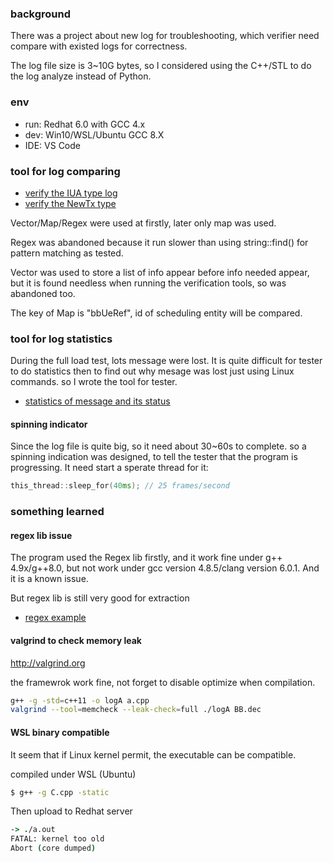 
### background
There was a project about new log for troubleshooting, which verifier need compare with existed logs for correctness. 

The log file size is 3~10G bytes, so I considered using the C++/STL to do the log analyze instead of Python.
### env
* run: Redhat 6.0 with GCC 4.x
* dev: Win10/WSL/Ubuntu  GCC 8.X
* IDE: VS Code

### tool for log comparing
* [verify the IUA type log ](a_11.cpp)
* [verify the NewTx type ](c_11.cpp)
 
Vector/Map/Regex were used at firstly, later only map was used.

Regex was abandoned because it run slower than using string::find() for pattern matching as tested.

Vector was used to store a list of info appear before info needed appear, but it is found needless when running the verification tools, so was abandoned too.

The key of Map is "bbUeRef", id of scheduling entity will be compared.

### tool for log statistics
During the full load test, lots message were lost. It is quite difficult for tester to do statistics then to find out why mesage was lost just using Linux commands. so I wrote the tool for tester.

* [statistics of message and its status](se_stastics.cpp)

#### spinning indicator
Since the log file is quite big, so it need about 30~60s to complete. so a spinning indication was designed, to tell the tester that the program is progressing.
It need start a sperate thread for it:

```C++
this_thread::sleep_for(40ms); // 25 frames/second
```

### something learned
#### regex lib issue
The program used the Regex lib firstly, and it work fine under g++ 4.9x/g++8.0, but not work under gcc version 4.8.5/clang version 6.0.1. And it is a known issue.

But regex lib is still very good for extraction

* [regex example](regex.cpp)

#### valgrind to check memory leak
http://valgrind.org

the framewrok work fine, not forget to disable optimize when compilation.

```bash
g++ -g -std=c++11 -o logA a.cpp
valgrind --tool=memcheck --leak-check=full ./logA BB.dec
```

#### WSL binary compatible
It seem that if Linux kernel permit, the executable can be compatible.

compiled under WSL (Ubuntu)
```bash
$ g++ -g C.cpp -static
```
Then upload to Redhat server
```tcsh
-> ./a.out
FATAL: kernel too old
Abort (core dumped)
```
        
